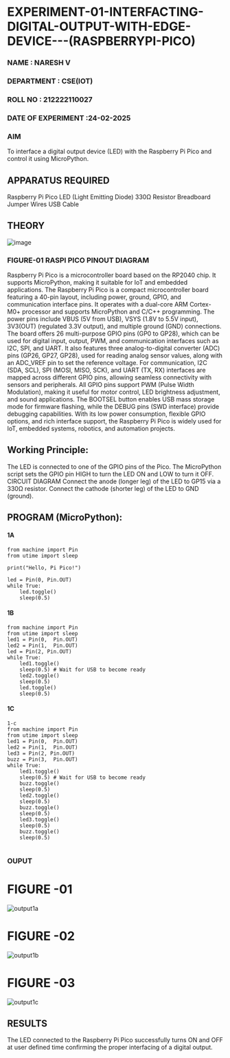 # EXPERIMENT-01-INTERFACTING-DIGITAL-OUTPUT-WITH-EDGE-DEVICE---(RASPBERRYPI-PICO)
### NAME : NARESH V
### DEPARTMENT : CSE(IOT)
### ROLL NO : 212222110027
### DATE OF EXPERIMENT :24-02-2025

### AIM
To interface a digital output device (LED) with the Raspberry Pi Pico and control it using MicroPython.

## APPARATUS REQUIRED
Raspberry Pi Pico
LED (Light Emitting Diode)
330Ω Resistor
Breadboard
Jumper Wires
USB Cable
 ## THEORY

 ![image](https://github.com/user-attachments/assets/abeabf63-f321-471e-a991-3adaa9043a8b)

 
 
 
 
 ### FIGURE-01 RASPI PICO PINOUT DIAGRAM 



 Raspberry Pi Pico is a microcontroller board based on the RP2040 chip. It supports MicroPython, making it suitable for IoT and embedded applications.
The Raspberry Pi Pico is a compact microcontroller board featuring a 40-pin layout, including power, ground, GPIO, and communication interface pins. It operates with a dual-core ARM Cortex-M0+ processor and supports MicroPython and C/C++ programming. The power pins include VBUS (5V from USB), VSYS (1.8V to 5.5V input), 3V3(OUT) (regulated 3.3V output), and multiple ground (GND) connections. The board offers 26 multi-purpose GPIO pins (GP0 to GP28), which can be used for digital input, output, PWM, and communication interfaces such as I2C, SPI, and UART. It also features three analog-to-digital converter (ADC) pins (GP26, GP27, GP28), used for reading analog sensor values, along with an ADC_VREF pin to set the reference voltage. For communication, I2C (SDA, SCL), SPI (MOSI, MISO, SCK), and UART (TX, RX) interfaces are mapped across different GPIO pins, allowing seamless connectivity with sensors and peripherals. All GPIO pins support PWM (Pulse Width Modulation), making it useful for motor control, LED brightness adjustment, and sound applications. The BOOTSEL button enables USB mass storage mode for firmware flashing, while the DEBUG pins (SWD interface) provide debugging capabilities. With its low power consumption, flexible GPIO options, and rich interface support, the Raspberry Pi Pico is widely used for IoT, embedded systems, robotics, and automation projects.


## Working Principle:

The LED is connected to one of the GPIO pins of the Pico.
The MicroPython script sets the GPIO pin HIGH to turn the LED ON and LOW to turn it OFF.
CIRCUIT DIAGRAM
Connect the anode (longer leg) of the LED to GP15 via a 330Ω resistor.
Connect the cathode (shorter leg) of the LED to GND (ground).


## PROGRAM (MicroPython):
#### 1A
```
from machine import Pin
from utime import sleep

print("Hello, Pi Pico!")

led = Pin(0, Pin.OUT)
while True:
    led.toggle()
    sleep(0.5)
```
#### 1B
```
from machine import Pin
from utime import sleep
led1 = Pin(0,  Pin.OUT)
led2 = Pin(1,  Pin.OUT)
led = Pin(2, Pin.OUT)
while True:
    led1.toggle()
    sleep(0.5) # Wait for USB to become ready
    led2.toggle()
    sleep(0.5)
    led.toggle()
    sleep(0.5)
```
#### 1C
```
1-c
from machine import Pin
from utime import sleep
led1 = Pin(0,  Pin.OUT)
led2 = Pin(1,  Pin.OUT)
led3 = Pin(2, Pin.OUT)
buzz = Pin(3,  Pin.OUT)
while True:
    led1.toggle()
    sleep(0.5) # Wait for USB to become ready
    buzz.toggle()
    sleep(0.5)
    led2.toggle()
    sleep(0.5)
    buzz.toggle()
    sleep(0.5)
    led3.toggle()
    sleep(0.5)
    buzz.toggle()
    sleep(0.5)


````

### OUPUT  

# FIGURE -01 

![output1a](https://github.com/user-attachments/assets/f9959ab6-f9ef-4a8b-8a65-3ff678c5f14c)

#  FIGURE -02

![output1b](https://github.com/user-attachments/assets/4efa7266-1914-4288-9ec4-e9c818cde6cd)

# FIGURE -03

![output1c](https://github.com/user-attachments/assets/ab346ff9-ef90-451a-8475-206f820ec043)

## RESULTS
The LED connected to the Raspberry Pi Pico successfully turns ON and OFF at  user defined time  confirming the proper interfacing of a digital output.
